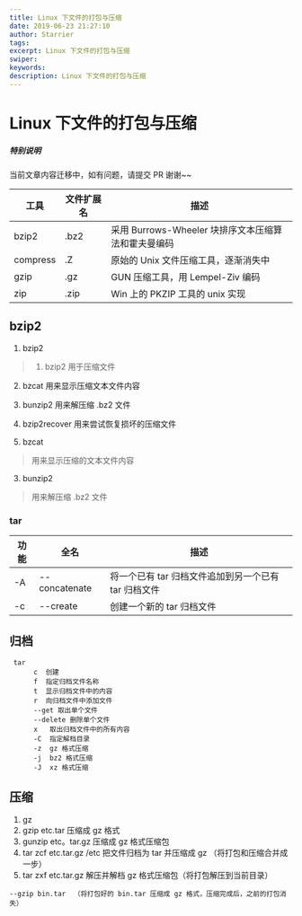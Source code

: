 ```yaml
---
title: Linux 下文件的打包与压缩
date: 2019-06-23 21:27:10
author: Starrier
tags:
excerpt: Linux 下文件的打包与压缩
swiper:
keywords:
description: Linux 下文件的打包与压缩
---
```


# Linux 下文件的打包与压缩

##### **特别说明**

当前文章内容迁移中，如有问题，请提交 PR 谢谢~~



| 工具 | 文件扩展名 | 描述 |
| --- | --- | --- |
| bzip2 | .bz2 | 采用 Burrows-Wheeler 块排序文本压缩算法和霍夫曼编码 |
| compress | .Z | 原始的 Unix 文件压缩工具，逐渐消失中 |
| gzip | .gz | GUN 压缩工具，用 Lempel-Ziv 编码 |
| zip | .zip | Win 上的 PKZIP 工具的 unix 实现 |

## bzip2

1. bzip2

> 1. bzip2 用于压缩文件
2. bzcat 用来显示压缩文本文件内容
3. bunzip2 用来解压缩 .bz2 文件
4. bzip2recover 用来尝试恢复损坏的压缩文件

2. bzcat

> 用来显示压缩的文本文件内容

3. bunzip2

> 用来解压缩 .bz2 文件

### tar

| 功能 | 全名 | 描述 |
| -- | -- | -- |
| -A | --concatenate | 将一个已有 tar 归档文件追加到另一个已有 tar 归档文件 |
| -c | --create | 创建一个新的 tar 归档文件 |


## 归档

``` linux
 tar
      c  创建
      f  指定归档文件名称
      t  显示归档文件中的内容
      r  向归档文件中添加文件
      --get 取出单个文件
      --delete 删除单个文件
      x   取出归档文件中的所有内容
      -C  指定解档目录
      -z  gz 格式压缩
      -j  bz2 格式压缩
      -J  xz 格式压缩
```

## 压缩

1. gz
2. gzip etc.tar  压缩成 gz 格式
3. gunzip etc。tar.gz 压缩成 gz 格式压缩包
4. tar zcf etc.tar.gz /etc 把文件归档为 tar 并压缩成 gz （将打包和压缩合并成一步）
5. tar zxf etc.tar.gz 解压并解档 gz 格式压缩包（将打包解压到当前目录）

```
--gzip bin.tar  （将打包好的 bin.tar 压缩成 gz 格式，压缩完成后，之前的打包消失）
```
